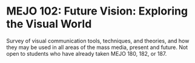 # MEJO 102: Future Vision: Exploring the Visual World

Survey of visual communication tools, techniques, and theories, and how they may be used in all areas of the mass media, present and future. Not open to students who have already taken MEJO 180, 182, or 187.